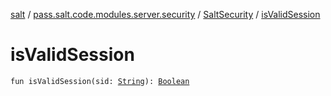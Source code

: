 [salt](../../index.md) / [pass.salt.code.modules.server.security](../index.md) / [SaltSecurity](index.md) / [isValidSession](./is-valid-session.md)

# isValidSession

`fun isValidSession(sid: `[`String`](https://kotlinlang.org/api/latest/jvm/stdlib/kotlin/-string/index.html)`): `[`Boolean`](https://kotlinlang.org/api/latest/jvm/stdlib/kotlin/-boolean/index.html)